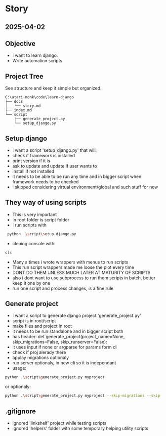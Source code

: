 # Story

2025-04-02
---

## Objective

- I want to learn django.  
- Write automation scripts.  

## Project Tree

See structure and keep it simple but organized.

```plaintext
C:\atari-monk\code\learn-django
├── docs
│   └── story.md
├── index.md
└── script
    ├── generate_project.py
    └── setup_django.py
```

## Setup django

- I want a script 'setup_django.py' that will:
- check if framework is installed
- print version if it is
- ask to update and update if user wants to
- install if not installed
- it needs to be able to be run any time and in bigger script when framework needs to be checked
- i skipped considering virtual environment/global and such stuff for now

## They way of using scripts

- This is very important
- In root folder is script folder
- I run scripts with
```sh
 python .\script\setup_django.py
```
- cleaing console with
```sh
cls
```
- Many a times i wrote wrappers with menus to run scripts
- This run script wrappers made me loose the plot every time
- DONT DO THEM UNLESS MUCH LATER AT MATURITY OF SCRIPTS
- also i dont want to use subprocess to run them scripts in batch, better keep it one by one
- run one script and process changes, is a fine rule

## Generate project

- I want a script to generate django project 'generate_project.py'
- script is in root/script
- make files and project in root
- it needs to be run standalone and in bigger script both
- has header: def generate_project(project_name=None, skip_migrations=False, skip_runserver=False):
- it uses input if none or argparse for params form cli
- check if proj alerady there
- applay migrations optionaly
- run server optionaly, in new cli so it is independant
- usage:
```sh
python .\script\generate_project.py myproject
```
or optionaly:
```sh
python .\script\generate_project.py myproject --skip-migrations --skip-runserver
```

## .gitignore

- ignored 'linkshelf' project while testing scripts
- ignored 'helpers' folder with some temporary helping utility scripts